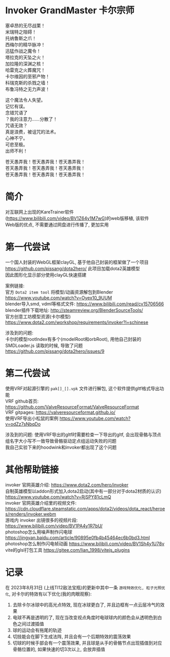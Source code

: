 # Invoker GrandMaster 卡尔宗师

塞卓昂的无尽战栗！  
米瑞特之阻碍！  
托纳鲁斯之爪！  
西梅尔的精华脉冲！  
迅猛作战之魔令！  
塔拉克的天坠之火！  
加拉隆的深渊之核！  
哈雷克之火葬魔咒！  
卡尔维因的至邪产物！  
科瑞克斯的杀戮之墙！  
布鲁冯特之无力声波！  

这个魔法令人失望。  
记忆有误。  
念错咒语了  
？我的注意力……分散了！  
咒语无效？  
真是浪费，被诅咒的法术。  
心神不宁。  
可悲至极。  
出师不利！  

苍天愚弄我！苍天愚弄我！苍天愚弄我！  
苍天愚弄我！苍天愚弄我！苍天愚弄我！  
苍天愚弄我！苍天愚弄我！苍天愚弄我！  

# 简介
对互联网上出现的KareTrainer软件(https://www.bilibili.com/video/BV1Z64y1M7wG)的web版移植, 该软件  
Web版的优点, 不需要通过网盘进行传播了, 更加实用

# 第一代尝试  
一个国人封装的WebGL框架clayGL, 基于他自己封装的框架做了一个项目 https://github.com/pissang/dota2hero/ 此项目加载dota2英雄模型  
因此图形化显示部分使用clayGL快速搭建  

案例链接:  
官方 `Dota2 item tool` 将模型/动画资源解包到Blender https://www.youtube.com/watch?v=Oyex10_9UUM  
blender导入smd, vdml等格式文件: https://www.bilibili.com/read/cv15706566  
blender插件下载地址: http://steamreview.org/BlenderSourceTools/  
官方创意工坊模型资源(卡尔模型) https://www.dota2.com/workshop/requirements/invoker?l=schinese  

涉及到的问题:  
卡尔的模型rootIndex有多个(modelRoot和orbRoot), 用他自己封装的 SMDLoader.js 读取的时候, 导致了问题 https://github.com/pissang/dota2hero/issues/9  

# 第二代尝试
使用VRF对起源引擎的 `pak[]_[].vpk` 文件进行解包, 这个软件提供gltf格式导出功能  
VRF github首页: https://github.com/ValveResourceFormat/ValveResourceFormat  
VRF gitpages: https://valveresourceformat.github.io/  
使用VRF导出小松鼠的案例 https://www.youtube.com/watch?v=odZz7sNbqDo  

涉及到的问题: 
使用VRF导出的gltf时需要检查一下导出的gltf, 会出现骨骼与顶点组名字大小写不一致导致骨骼驱动定点组运动失败的问题  
我自己实验下来的hoodwink和invoker都出现了这个问题    

# 其他帮助链接
invoker 官网英雄介绍: https://www.dota2.com/hero/invoker  
自制英雄模型以addon形式加入dota2启动(其中有一部分对于dota2材质的认识) https://www.youtube.com/watch?v=RjSPY81cLmQ  
invoker 官网英雄介绍里的视频文件: https://cdn.cloudflare.steamstatic.com/apps/dota2/videos/dota_react/heroes/renders/invoker.webm  
游戏内 invoker 出镜很多的视频片段: https://www.bilibili.com/video/BV1PA4y1R7bU/  
photoshop怎么用噪声制作闪电球 https://jingyan.baidu.com/article/90895e0fb4b45464ec6b0bd3.html
photoshop怎么制作闪电帧动画 https://www.bilibili.com/video/BV1Sh4y1U78v
vite的glsl打包工具 https://gitee.com/lian_1998/vitejs_plugins

# 记录
在 2023年8月31日 (上线TI12敌法宝瓶)的更新中其中一条 `游戏特效优化, 粒子光照优化`, 对卡尔的特效有以下优化(我的肉眼观察):
1. 去除卡尔冰球中的高光点特效, 现在冰球更白了, 并且边框有一点云层冷气的效果
2. 电球不再是透明的了, 现在当改变视点角度时电球球内的颜色会从透明色到白色之间过渡插值
3. 球的运动会有拖尾的轨迹
4. 切技能会在脚下生成法阵, 并且会有一个后期特效的震荡效果
5. 切球的时候手部会有一个震荡效果, 并且球是从手的骨骼节点出现插值到对应骨骼位置的, 如果快速的切3次以上, 会放弃插值